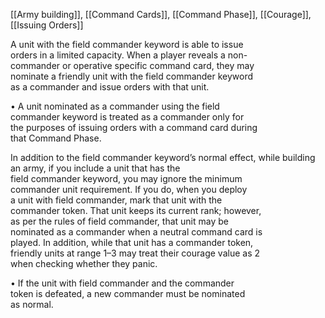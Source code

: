 [[Army building]], [[Command Cards]], [[Command Phase]],
[[Courage]], [[Issuing Orders]]

A unit with the field commander keyword is able to issue  
orders in a limited capacity. When a player reveals a non-  
commander or operative specific command card, they may  
nominate a friendly unit with the field commander keyword  
as a commander and issue orders with that unit.  

• A unit nominated as a commander using the field  
commander keyword is treated as a commander only for  
the purposes of issuing orders with a command card during  
that Command Phase.  

In addition to the field commander keyword’s normal effect,
while building an army, if you include a unit that has the  
field commander keyword, you may ignore the minimum  
commander unit requirement. If you do, when you deploy  
a unit with field commander, mark that unit with the  
commander token. That unit keeps its current rank; however,  
as per the rules of field commander, that unit may be  
nominated as a commander when a neutral command card is  
played. In addition, while that unit has a commander token,  
friendly units at range 1–3 may treat their courage value as 2  
when checking whether they panic. 

• If the unit with field commander and the commander  
token is defeated, a new commander must be nominated  
as normal.  

